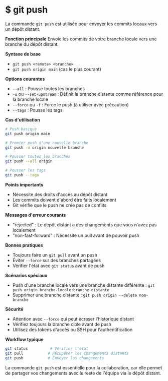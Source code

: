 # $ git push

La commande `git push` est utilisée pour envoyer les commits locaux vers un dépôt distant.

**Fonction principale** 
Envoie les commits de votre branche locale vers une branche du dépôt distant.

**Syntaxe de base** 

- `git push <remote> <branche>`
- `git push origin main` (cas le plus courant)

**Options courantes** 

- `--all` : Pousse toutes les branches
- `-u` ou `--set-upstream` : Définit la branche distante comme référence pour la branche locale
- `--force` ou `-f` : Force le push (à utiliser avec précaution)
- `--tags` : Pousse les tags

**Cas d'utilisation** 

```bash
# Push basique
git push origin main

# Premier push d'une nouvelle branche
git push -u origin nouvelle-branche

# Pousser toutes les branches
git push --all origin

# Pousser les tags
git push --tags
```

**Points importants** 

- Nécessite des droits d'accès au dépôt distant
- Les commits doivent d'abord être faits localement
- Git vérifie que le push ne crée pas de conflits

**Messages d'erreur courants** 

- "rejected" : Le dépôt distant a des changements que vous n'avez pas localement
- "non-fast-forward" : Nécessite un pull avant de pouvoir push

**Bonnes pratiques** 

- Toujours faire un `git pull` avant un push
- Éviter `--force` sur des branches partagées
- Vérifier l'état avec `git status` avant de push

**Scénarios spéciaux** 

- Push d'une branche locale vers une branche distante différente :
  `git push origin branche-locale:branche-distante`
- Supprimer une branche distante :
  `git push origin --delete nom-branche`

**Sécurité** 

- Attention avec `--force` qui peut écraser l'historique distant
- Vérifiez toujours la branche cible avant de push
- Utilisez des tokens d'accès ou SSH pour l'authentification

**Workflow typique** 

```bash
git status          # Vérifier l'état
git pull           # Récupérer les changements distants
git push           # Envoyer les changements
```

La commande `git push` est essentielle pour la collaboration, car elle permet de partager vos changements avec le reste de l'équipe via le dépôt distant.
